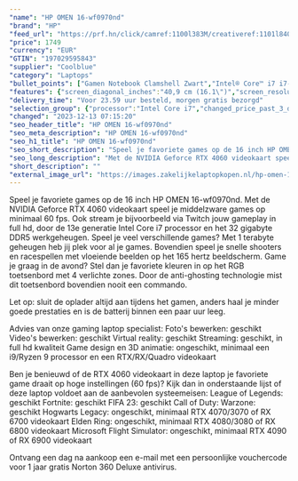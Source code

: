 ```yaml
---
"name": "HP OMEN 16-wf0970nd"
"brand": "HP"
"feed_url": "https://prf.hn/click/camref:1100l383M/creativeref:1101l84031/destination:https%3A%2F%2Fwww.coolblue.nl%2Fproduct%2F927882"
"price": 1749
"currency": "EUR"
"GTIN": "197029595843"
"supplier": "Coolblue"
"category": "Laptops"
"bullet_points": ["Gamen Notebook Clamshell Zwart","Intel® Core™ i7 i7-13700HX 2,1 GHz","40,9 cm (16.1\") Full HD 1920 x 1080 Pixels IPS 16:9","32 GB DDR5-SDRAM 4800 MHz 2 x 16 GB","1 TB SSD","NVIDIA GeForce RTX 4060 8 GB Intel® UHD Graphics","Wi-Fi 6E (802.11ax) Ethernet LAN 10,100,1000 Mbit/s Bluetooth 5.3","Lithium-Polymeer (LiPo) 83 Wh 6 uur 280 W","Windows 11 Home"]
"features": {"screen_diagonal_inches":"40,9 cm (16.1\")","screen_resolution":"1920 x 1080 Pixels","processor_family":"Intel® Core™ i7","memory_size":"32 GB","memory_type":"DDR5-SDRAM","total_storage_space":"1 TB","graphics_card":"NVIDIA GeForce RTX 4060","graphics_memory_size":"8 GB","operating_system":"Windows 11 Home","battery_capacity":"83 Wh","width":"369 mm","depth":"259,4 mm","height":"23,5 mm","weight":"2,44 kg"}
"delivery_time": "Voor 23.59 uur besteld, morgen gratis bezorgd"
"selection_group": {"processor":"Intel Core i7","changed_price_past_3_days":false,"product_family":"OMEN"}
"changed": "2023-12-13 07:15:20"
"seo_header_title": "HP OMEN 16-wf0970nd"
"seo_meta_description": "HP OMEN 16-wf0970nd"
"seo_h1_title": "HP OMEN 16-wf0970nd"
"seo_short_description": "Speel je favoriete games op de 16 inch HP OMEN 16-wf0970nd."
"seo_long_description": "Met de NVIDIA Geforce RTX 4060 videokaart speel je middelzware games op minimaal 60 fps. Ook stream je bijvoorbeeld via Twitch jouw gameplay in full hd, door de 13e generatie Intel Core i7 processor en het 32 gigabyte DDR5 werkgeheugen. Speel je veel verschillende games? Met 1 terabyte geheugen heb jij plek voor al je games. Bovendien speel je snelle shooters en racespellen met vloeiende beelden op het 165 hertz beeldscherm. Game je graag in de avond? Stel dan je favoriete kleuren in op het RGB toetsenbord met 4 verlichte zones. Door de anti-ghosting technologie mist dit toetsenbord bovendien nooit een commando. \r\n\r\nLet op: sluit de oplader altijd aan tijdens het gamen, anders haal je minder goede prestaties en is de batterij binnen een paar uur leeg. \r\n\r\nAdvies van onze gaming laptop specialist:\r\nFoto's bewerken: geschikt\r\nVideo's bewerken: geschikt\r\nVirtual reality: geschikt\r\nStreaming: geschikt, in full hd kwaliteit\r\nGame design en 3D animatie: ongeschikt, minimaal een i9/Ryzen 9 processor en een RTX/RX/Quadro videokaart\r\n\r\n\r\nBen je benieuwd of de RTX 4060 videokaart in deze laptop je favoriete game draait op hoge instellingen (60 fps)? Kijk dan in onderstaande lijst of deze laptop voldoet aan de aanbevolen systeemeisen:\r\nLeague of Legends: geschikt\r\nFortnite: geschikt\r\nFIFA 23: geschikt\r\nCall of Duty: Warzone: geschikt\r\nHogwarts Legacy: ongeschikt, minimaal RTX 4070/3070 of RX 6700 videokaart\r\nElden Ring: ongeschikt, minimaal RTX 4080/3080 of RX 6800 videokaart\r\nMicrosoft Flight Simulator: ongeschikt, minimaal RTX 4090 of RX 6900 videokaart\r\n\r\nOntvang een dag na aankoop een e-mail met een persoonlijke vouchercode voor 1 jaar gratis Norton 360 Deluxe antivirus."
"short_description": ""
"external_image_url": "https://images.zakelijkelaptopkopen.nl/hp-omen-16-wf0970nd.webp"
---
```


Speel je favoriete games op de 16 inch HP OMEN 16-wf0970nd. Met de NVIDIA Geforce RTX 4060 videokaart speel je middelzware games op minimaal 60 fps. Ook stream je bijvoorbeeld via Twitch jouw gameplay in full hd, door de 13e generatie Intel Core i7 processor en het 32 gigabyte DDR5 werkgeheugen. Speel je veel verschillende games? Met 1 terabyte geheugen heb jij plek voor al je games. Bovendien speel je snelle shooters en racespellen met vloeiende beelden op het 165 hertz beeldscherm. Game je graag in de avond? Stel dan je favoriete kleuren in op het RGB toetsenbord met 4 verlichte zones. Door de anti-ghosting technologie mist dit toetsenbord bovendien nooit een commando.

Let op: sluit de oplader altijd aan tijdens het gamen, anders haal je minder goede prestaties en is de batterij binnen een paar uur leeg.

Advies van onze gaming laptop specialist:
Foto's bewerken: geschikt
Video's bewerken: geschikt
Virtual reality: geschikt
Streaming: geschikt, in full hd kwaliteit
Game design en 3D animatie: ongeschikt, minimaal een i9/Ryzen 9 processor en een RTX/RX/Quadro videokaart


Ben je benieuwd of de RTX 4060 videokaart in deze laptop je favoriete game draait op hoge instellingen (60 fps)? Kijk dan in onderstaande lijst of deze laptop voldoet aan de aanbevolen systeemeisen:
League of Legends: geschikt
Fortnite: geschikt
FIFA 23: geschikt
Call of Duty: Warzone: geschikt
Hogwarts Legacy: ongeschikt, minimaal RTX 4070/3070 of RX 6700 videokaart
Elden Ring: ongeschikt, minimaal RTX 4080/3080 of RX 6800 videokaart
Microsoft Flight Simulator: ongeschikt, minimaal RTX 4090 of RX 6900 videokaart

Ontvang een dag na aankoop een e-mail met een persoonlijke vouchercode voor 1 jaar gratis Norton 360 Deluxe antivirus.